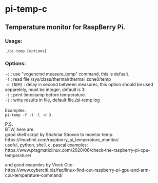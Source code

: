 # pi-temp-c
## Temperature monitor for RaspBerry Pi.

### Usage:<br>
`./pi-temp [options]`<br>

### Options:<br>
`-c` : use "vcgencmd measure_temp" command, this is defualt.<br>
`-f` : read file /sys/class/thermal/thermal_zone0/temp<br>
`-d [NUM]` : delay in second between measures, this option should be used separetely, must be integer, default is 3.<br>
`-t` : print timestamp before temperature.<br>
`-l` : write results in file, default file./pi-temp.log<br>
<br>
Examples:<br>
`pi-temp -f -t -l -d 3`<br>
 

<p>P.S.<br>
BTW, here are:<br>
good shell script by Shahriar Shovon to monitor temp:<br>
https://linuxhint.com/raspberry_pi_temperature_monitor/<br>
useful, python, shell, c, pascal examples:<br>
https://www.pragmaticlinux.com/2020/06/check-the-raspberry-pi-cpu-temperature/<br></p>
and good exapmles by Vivek Gite:<br>
https://www.cyberciti.biz/faq/linux-find-out-raspberry-pi-gpu-and-arm-cpu-temperature-command/<br>
